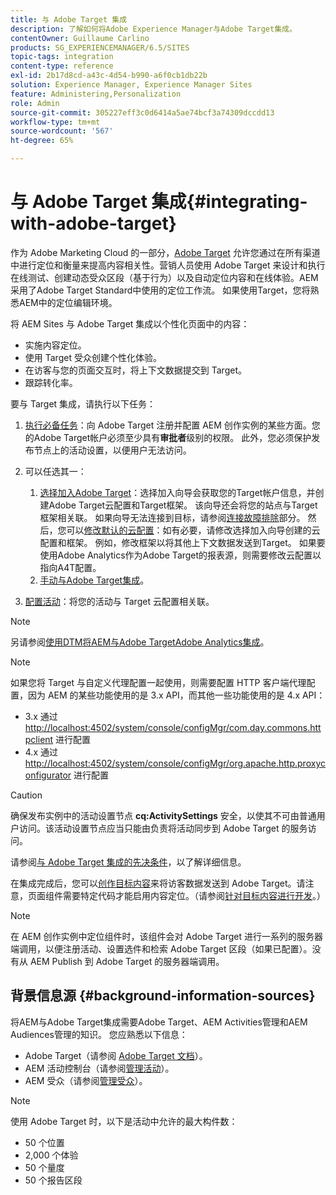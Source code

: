 ```yaml
---
title: 与 Adobe Target 集成
description: 了解如何将Adobe Experience Manager与Adobe Target集成。
contentOwner: Guillaume Carlino
products: SG_EXPERIENCEMANAGER/6.5/SITES
topic-tags: integration
content-type: reference
exl-id: 2b17d8cd-a43c-4d54-b990-a6f0cb1db22b
solution: Experience Manager, Experience Manager Sites
feature: Administering,Personalization
role: Admin
source-git-commit: 305227eff3c0d6414a5ae74bcf3a74309dccdd13
workflow-type: tm+mt
source-wordcount: '567'
ht-degree: 65%

---
```


# 与 Adobe Target 集成{#integrating-with-adobe-target}

作为 Adobe Marketing Cloud 的一部分，[Adobe Target](https://www.adobe.com/ro/solutions/testing-targeting/testandtarget.html) 允许您通过在所有渠道中进行定位和衡量来提高内容相关性。营销人员使用 Adobe Target 来设计和执行在线测试、创建动态受众区段（基于行为）以及自动定位内容和在线体验。AEM采用了Adobe Target Standard中使用的定位工作流。 如果使用Target，您将熟悉AEM中的定位编辑环境。

将 AEM Sites 与 Adobe Target 集成以个性化页面中的内容：

* 实施内容定位。
* 使用 Target 受众创建个性化体验。
* 在访客与您的页面交互时，将上下文数据提交到 Target。
* 跟踪转化率。

要与 Target 集成，请执行以下任务：

1. [执行必备任务](/help/sites-administering/target-requirements.md)：向 Adobe Target 注册并配置 AEM 创作实例的某些方面。您的Adobe Target帐户必须至少具有&#x200B;**审批者**&#x200B;级别的权限。 此外，您必须保护发布节点上的活动设置，以便用户无法访问。

1. 可以任选其一：

   1. [选择加入Adobe Target](/help/sites-administering/opt-in.md)：选择加入向导会获取您的Target帐户信息，并创建Adobe Target云配置和Target框架。 该向导还会将您的站点与Target框架相关联。 如果向导无法连接到目标，请参阅[连接故障排除](/help/sites-administering/target-configuring.md#troubleshooting-target-connection-problems)部分。 然后，您可以[修改默认的云配置](/help/sites-administering/target-configuring.md#modifying-the-opt-in-wizard-configurations)：如有必要，请修改选择加入向导创建的云配置和框架。 例如，修改框架以将其他上下文数据发送到Target。 如果要使用Adobe Analytics作为Adobe Target的报表源，则需要修改云配置以指向A4T配置。
   1. [手动与Adobe Target集成](/help/sites-administering/target-configuring.md#manually-integrating-with-adobe-target)。

1. [配置活动](/help/sites-authoring/activitylib.md)：将您的活动与 Target 云配置相关联。

>[!NOTE]
>
>另请参阅[使用DTM将AEM与Adobe TargetAdobe Analytics集成](https://helpx.adobe.com/experience-manager/using/integrate-digital-marketing-solutions.html)。

>[!NOTE]
>
>如果您将 Target 与自定义代理配置一起使用，则需要配置 HTTP 客户端代理配置，因为 AEM 的某些功能使用的是 3.x API，而其他一些功能使用的是 4.x API：
>
>* 3.x 通过 [http://localhost:4502/system/console/configMgr/com.day.commons.httpclient](http://localhost:4502/system/console/configMgr/com.day.commons.httpclient) 进行配置
>* 4.x 通过 [http://localhost:4502/system/console/configMgr/org.apache.http.proxyconfigurator](http://localhost:4502/system/console/configMgr/org.apache.http.proxyconfigurator) 进行配置
>

>[!CAUTION]
>
>确保发布实例中的活动设置节点 **cq:ActivitySettings** 安全，以使其不可由普通用户访问。该活动设置节点应当只能由负责将活动同步到 Adobe Target 的服务访问。
>
>请参阅[与 Adobe Target 集成的先决条件](/help/sites-administering/target-requirements.md#securing-the-activity-settings-node)，以了解详细信息。

在集成完成后，您可以[创作目标内容](/help/sites-authoring/content-targeting-touch.md)来将访客数据发送到 Adobe Target。请注意，页面组件需要特定代码才能启用内容定位。（请参阅[针对目标内容进行开发](/help/sites-developing/target.md)。）

>[!NOTE]
>
>在 AEM 创作实例中定位组件时，该组件会对 Adobe Target 进行一系列的服务器端调用，以便注册活动、设置选件和检索 Adobe Target 区段（如果已配置）。没有从 AEM Publish 到 Adobe Target 的服务器端调用。

## 背景信息源 {#background-information-sources}

将AEM与Adobe Target集成需要Adobe Target、AEM Activities管理和AEM Audiences管理的知识。 您应熟悉以下信息：

* Adobe Target（请参阅 [Adobe Target 文档](https://experienceleague.adobe.com/docs/target/using/target-home.html?lang=zh-Hans)）。
* AEM 活动控制台（请参阅[管理活动](/help/sites-authoring/activitylib.md)）。
* AEM 受众（请参阅[管理受众](/help/sites-authoring/managing-audiences.md)）。

>[!NOTE]
>
>使用 Adobe Target 时，以下是活动中允许的最大构件数：
>
>* 50 个位置
>* 2,000 个体验
>* 50 个量度
>* 50 个报告区段
>
